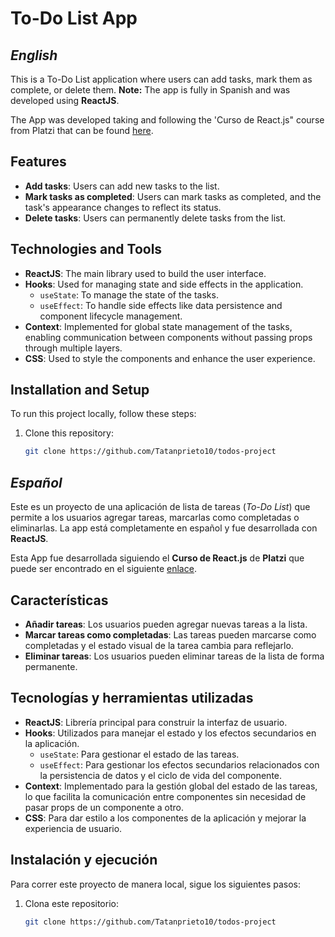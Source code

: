 # To-Do List App

## _English_

This is a To-Do List application where users can add tasks, mark them as complete, or delete them. **Note:** The app is fully in Spanish and was developed using **ReactJS**.

The App was developed taking and following the 'Curso de React.js" course from Platzi that can be found [here](https://platzi.com/cursos/react/ "here").

## Features

- **Add tasks**: Users can add new tasks to the list.
- **Mark tasks as completed**: Users can mark tasks as completed, and the task's appearance changes to reflect its status.
- **Delete tasks**: Users can permanently delete tasks from the list.

## Technologies and Tools

- **ReactJS**: The main library used to build the user interface.
- **Hooks**: Used for managing state and side effects in the application.
  - `useState`: To manage the state of the tasks.
  - `useEffect`: To handle side effects like data persistence and component lifecycle management.
- **Context**: Implemented for global state management of the tasks, enabling communication between components without passing props through multiple layers.
- **CSS**: Used to style the components and enhance the user experience.

## Installation and Setup

To run this project locally, follow these steps:

1. Clone this repository:
   ```bash
   git clone https://github.com/Tatanprieto10/todos-project

## _Español_

Este es un proyecto de una aplicación de lista de tareas (_To-Do List_) que permite a los usuarios agregar tareas, marcarlas como completadas o eliminarlas. La app está completamente en español y fue desarrollada con **ReactJS**.

Esta App fue desarrollada siguiendo el **Curso de React.js** de **Platzi** que puede ser encontrado en el siguiente [enlace](https://platzi.com/cursos/react/ "enlace").

## Características

- **Añadir tareas**: Los usuarios pueden agregar nuevas tareas a la lista.
- **Marcar tareas como completadas**: Las tareas pueden marcarse como completadas y el estado visual de la tarea cambia para reflejarlo.
- **Eliminar tareas**: Los usuarios pueden eliminar tareas de la lista de forma permanente.

## Tecnologías y herramientas utilizadas

- **ReactJS**: Librería principal para construir la interfaz de usuario.
- **Hooks**: Utilizados para manejar el estado y los efectos secundarios en la aplicación.
  - `useState`: Para gestionar el estado de las tareas.
  - `useEffect`: Para gestionar los efectos secundarios relacionados con la persistencia de datos y el ciclo de vida del componente.
- **Context**: Implementado para la gestión global del estado de las tareas, lo que facilita la comunicación entre componentes sin necesidad de pasar props de un componente a otro.
- **CSS**: Para dar estilo a los componentes de la aplicación y mejorar la experiencia de usuario.

## Instalación y ejecución

Para correr este proyecto de manera local, sigue los siguientes pasos:

1. Clona este repositorio:
   ```bash
   git clone https://github.com/Tatanprieto10/todos-project
